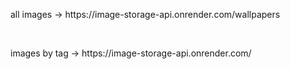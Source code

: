 

<p>
  all images -> https://image-storage-api.onrender.com/wallpapers
</p><br>
<p>
  images by tag -> https://image-storage-api.onrender.com/<tag>
</p>

